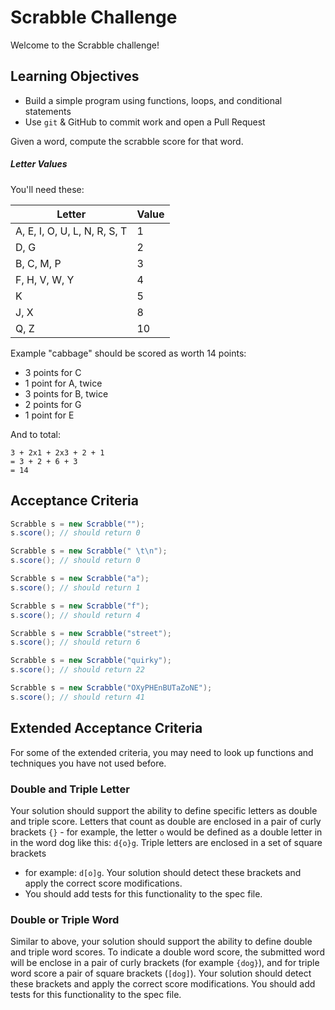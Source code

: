 # Scrabble Challenge

Welcome to the Scrabble challenge!

## Learning Objectives
- Build a simple program using functions, loops, and conditional statements
- Use `git` & GitHub to commit work and open a Pull Request


Given a word, compute the scrabble score for that word.

##### Letter Values

You'll need these:

| Letter                        | Value  |
| ----                          |  ----  |
| A, E, I, O, U, L, N, R, S, T  |     1  |
| D, G                          |     2  |
| B, C, M, P                    |     3  |
| F, H, V, W, Y                 |     4  |
| K                             |     5  |
| J, X                          |     8  |
| Q, Z                          |     10 |

Example
"cabbage" should be scored as worth 14 points:

- 3 points for C
- 1 point for A, twice
- 3 points for B, twice
- 2 points for G
- 1 point for E

And to total:

```
3 + 2x1 + 2x3 + 2 + 1
= 3 + 2 + 6 + 3
= 14
```

## Acceptance Criteria

```java
Scrabble s = new Scrabble("");
s.score(); // should return 0

Scrabble s = new Scrabble(" \t\n");
s.score(); // should return 0

Scrabble s = new Scrabble("a");
s.score(); // should return 1

Scrabble s = new Scrabble("f");
s.score(); // should return 4

Scrabble s = new Scrabble("street");
s.score(); // should return 6

Scrabble s = new Scrabble("quirky");
s.score(); // should return 22

Scrabble s = new Scrabble("OXyPHEnBUTaZoNE");
s.score(); // should return 41
```

## Extended Acceptance Criteria

For some of the extended criteria, you may need to look up functions and techniques you have not used before.

### Double and Triple Letter
Your solution should support the ability to define specific letters as double and triple score. 
Letters that count as double are enclosed in a pair of curly brackets `{}` - for example, the letter `o` would 
be defined as a double letter in in the word dog like this: `d{o}g`. Triple letters are enclosed in a set of square brackets 
- for example: `d[o]g`. Your solution should detect these brackets and apply the correct score modifications. 
- You should add tests for this functionality to the spec file.

### Double or Triple Word
Similar to above, your solution should support the ability to define double and triple word scores. 
To indicate a double word score, the submitted word will be enclose in a pair of curly brackets 
(for example `{dog}`), and for triple word score a pair of square brackets (`[dog]`). 
Your solution should detect these brackets and apply the correct score modifications. You should add tests for this functionality to the spec file.

